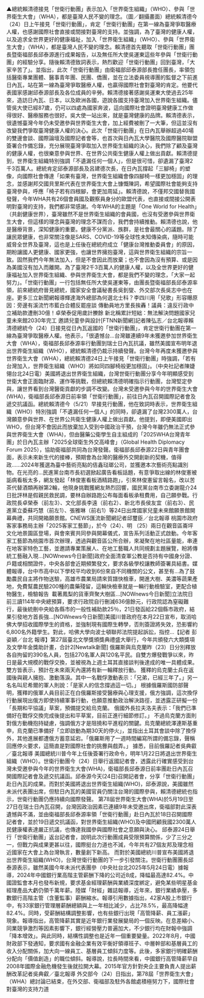 ▲總統賴清德接見「世衛行動團」表示加入「世界衛生組織」（WHO）、參與「世界衛生大會」（WHA），都是臺灣人民不變的理念。（圖／翻攝畫面）總統賴清德今（24）日上午接見「世衛行動團」，肯定「世衛行動團」在第一線為臺灣爭取醫療人權，也感謝國際社會直接或間接對臺灣的支持。並強調，為了臺灣的健康人權，以及追求全世界更好的健康福祉，加入「世界衛生組織」（WHO）、參與「世界衛生大會」（WHA），都是臺灣人民不變的理念。賴清德首先聽取「世衛行動團」團長暨衛福部長邱泰源進行成果報告，以及無任所大使吳運東這些年參與「世衛行動團」的經驗分享。隨後賴清德致詞表示，熱烈歡迎「世衛行動團」回到臺灣，「大家辛苦了」。並指出，此次「世衛行動團」由衛福部邱泰源部長擔任團長，率領包括醫衛專業團體、醫事青年團、民團、僑團，並在立法委員視導團的監督之下前進日內瓦，站在第一線為臺灣爭取醫療人權，也贏得國際社會對臺灣的肯定。他要代表國家感謝邱泰源部長及各位成員的辛勞。賴清德接著感謝吳運東大使過去25年來，造訪日內瓦、日本，以及歐洲各國，遊說各國支持臺灣加入世界衛生組織。儘管吳大使已經87歲，仍可以四處為國家奔波，這向國際社會證明臺灣健康工作做得很好、醫療服務也很好。吳大使一站出來，就是臺灣健康的品牌。賴清德表示，很遺憾臺灣今年仍未受邀參與世界衛生大會，加上經費被刪了一大筆，但這並沒有改變我們爭取臺灣健康人權的決心。此次「世衛行動團」在日內瓦舉辦超過40場的雙邊會談、國際論壇及國際記者會等，也首次與日內瓦大學醫院及國際醫院聯盟簽署合作備忘錄，充分展現臺灣爭取加入世界衛生組織的決心，我們除了顧及臺灣的健康人權，也很樂意參與世界、在世界公共衛生健康人權上做出貢獻。賴清德提到，世界衛生組織特別強調「不遺漏任何一個人」，但是很可惜，卻遺漏了臺灣2千3百萬人。總統肯定邱泰源部長及呂建德次長，在日內瓦撐起「三腳椅」的塑像，向國際社會傳達「如果有臺灣，世界衛生組織會像四腳椅一樣更加穩固」的理念，並感謝邦交國貝里斯代表在世界衛生大會上慷慨陳詞，希望國際社會能夠支持臺灣參與，呼應「椅子若有四根腳，會更加周延」。賴清德說，不僅邦交國替我國發聲，今年WHA共有26個會員國及觀察員身分的歐盟代表，也直接或間接公開表明對臺灣的支持，我們都非常感謝。今年WHA的主題是「One World for Health」（共創健康世界），臺灣雖然不是世界衛生組織的會員國，也沒有受邀參與世界衛生大會，但這樣的理念與臺灣的理念不謀而合，我們會持續推動。賴清德也說，他是醫療背景，深知健康的重要。健康不分黨派、族群，是社會最關心的議題。除了讓民眾健康，也非常關注像是SARS、COVID-19等全球性未知傳染病，隨時可能威脅全世界及臺灣，這也是上任後在總統府成立「健康台灣推動委員會」的原因，期盼讓國人更健康、國家更強，也讓世界擁抱臺灣，這與世界衛生組織的宗旨一致。固然我們今年無法加入，但是不會因此而放棄；也不會因為沒有預算、或是因為美國沒有加入而離開。為了臺灣2千3百萬人的健康人權，以及全世界更好的健康福祉加入世界衛生組織、參與世界衛生大會，都是我們不變的理念，「大家一起努力」。「世衛行動團」一行包括無任所大使吳運東等，由團長暨衛福部長邱泰源率領，前來總統府晉見總統，國家安全會議秘書長吳釗燮、外交部次長吳志中也在座。更多三立新聞網報導輝達海外總部為何選北士科？李四川用「兒歌」形容曝原因：旁邊有溪流竹市藍白合體反罷座談 傳動員地方里長挨轟！議員：違反行政中立補助款遭刪30億！卓榮泰促用歲計賸餘 新北稱累計短絀：無法解決問題國家兒童未來館2030年完工 邀請兒童參與設計[FTNN新聞網]記者陳弘志／台北報導賴清德總統今（24）日接見從日內瓦返國的「世衛行動團」，肯定世衛行動團在第一線為臺灣爭取醫療人權。他表示，「很遺憾台...台灣雖連續9年未獲邀參加世界衛生大會（WHA），衛福部長邱泰源率行動團到瑞士日內瓦抗議，雖然美國宣布明年退出世界衛生組織（WHO），總統賴清德仍裁示持續發聲。台灣今年再度未獲邀參與世界衛生大會（WHA），總統賴清德24日上午接見「世衛行動團」時強調，「若有台灣加入，世界衛生組織（WHO）將如同四腳椅般更加穩固」。（中央社記者陳婕翎台北24日電）美國將退出世界衛生組織，台灣世衛行動團分享今年明顯感受到世衛大會正面臨財源、運作等挑戰，但總統賴清德明確指示行動團，台灣堅定參與，讓世界看到台灣醫衛貢獻的步調不改變。台灣未受邀參與今年的世界衛生大會(WHA)，衛福部長邱泰源日前率領「世衛行動團」，前往日內瓦召開國際記者會及遞交抗議函。總統賴清德今（5/21）早接見行動團，他在致詞時表示，世界衛生組織（WHO）特別強調「不遺漏任何一個人」的同時，卻遺漏了台灣2300萬人，台灣願意參與世界、在世界公共衛生健康人權上做出貢獻。他提到，即便美國即出WHO，但台灣不會因此而放棄加入受到中國政治干預，台灣今年雖仍無法正式參與世界衛生大會（WHA)，但由醫藥公衛學生自主組成的「2025WHA台灣青年團」於日內瓦主辦「2025全球衛生外交高峰會」（Global Health Diplomacy Forum 2025），協助衛福部共同為台灣發聲。衛福部長邱泰源22日與青年團會面，表示未來新生代的接棒，預期會為台灣的醫療外交開創新的契機，值得政......2024年獲選為臺中藝術亮點的佶鑫琺瑯公司，並獲邀本次藝術亮點識別物。在光亮的...民進黨台南市長初選掀起廣告看板話題，有意爭取出線的林俊憲被詬病看板太多，網友發起「林俊憲看板酒精路跑」，引來林俊憲留言報名，改以苦茶代替酒類再辦第2輪，他現身挑戰獲網友熱烈回響，國民黨台南市立委謝龍介24日批評林是假親民救民調，要林自辦路跑公布每面看板承租費用，自己願參戰。行政院長卓榮泰（前左3）、文化部長李遠（前右2）、新北市長侯友宜（前右3）、民進黨立委蘇巧慧（前左1）、張雅琳（前右1）等24日出席國家兒童未來館願景館開幕典禮，共同開箱願景館。CNEWS匯流新聞網記者邱璽臣／台北報導 桃園市政府客家事務局主辦「2025客家工藝節」，於今（24）、明 （25）兩日在觀音區崙坪文化地景園區登場，與會來賓共同參與開幕儀式，宣告系列活動正式啟動。今年客家工藝節為桃園市首次辦理，透過與觀音區公所合辦，來凝聚在地社區量能，串連在地客家特色工藝，並邀請專業策展人、在地工藝職人共同規劃主題展覽，盼將傳統工藝融入現...[NOWnews今日新聞]政府全面清查軍公教是否持有中國身分證、戶籍或相關證件，中央各部會近期頻繁發文，要求各級學校讓教師簽署具結書。媒體報導，台中市高中以下學校平均收到6份來自不同機關的公文，甚至有...為了鼓勵農民自主將作物送驗，高雄市農業局請來質譜快檢車，開進大樹、美濃等蔬果產地，免費幫農民驗200種的農藥殘留，這輛快檢車就是一輛行動檢驗室，更配合植物醫生，檢驗報告&nbsp;&nbsp;載著鳳梨的貨車齊聚大樹區...[NOWnews今日新聞]立法院日前三讀114年中央總預算，要求行政院自行刪減636億餘元，行政院認為窒礙難行，最後統刪中央給各縣市的一般性補助款25％，21日發函給22個縣市政府，結果引發地方首長強...[NOWnews今日新聞]美國川普政府在本月22日宣布，取消哈佛大學招收國際學生的資格，並強制現有國際生轉學，否則簽證將失效，恐影響約6,800名外籍學生。對此，哈佛大學向波士頓聯邦法院提起訴訟，指控...【記者 彭姿穎／台北 報導】第27屆臺北文學獎頒獎典禮盛大舉行，今年共頒發六大類獎項及文學年金獎助計畫，合計2[Newtalk新聞] 俄羅斯與烏克蘭昨（23）日分別釋放各自拘留的390名人員，包括270名軍人與120名平民。自雙方爆發戰爭以來，昨日是最大規模的戰俘交換，並被視為上週土耳其直接談判後達成的唯一具體成果。雙方皆表示，預計在未來兩天內還將有新一輪釋放行動。 獲釋的烏克蘭士兵在返國後與親人擁抱、激動落淚。其中一名戰俘激動表示：「兄弟，已經三年了。」另一名名叫尼希爾的軍人則說：「是家人的信念撐過這一切。」 根據俄羅斯國防部聲明，獲釋的俄軍人員目前正在白俄羅斯接受醫療與心理支援，俄方強調，這次換俘行動展現出俄方即使持續軍事行動，也願意推動政治解決路徑，並透露正研擬一份「長期和平協議」草案，預備提交給烏克蘭。 俄國外長拉夫洛夫表示：「我們已準備好在戰俘交換完成後提出和平草案，目前正進行細節修訂。」 不過烏克蘭方面則對俄方動機抱持疑慮，強調俄方才是阻撓和平進程的關鍵。烏克蘭總統澤連斯基重申，烏克蘭已準備好「立即啟動為期30天的停火」，並指出土耳其會談中除了換俘外，其他進展都遭俄方蓄意延宕。「俄羅斯用了一週時間編寫所謂的備忘錄，聲稱回應停火要求，這簡直是對國際社會的挑釁與戲弄。」 據悉，目前俄羅記者吳典叡／臺北報導 美國總統川普今年上任後簽署行政命令，明年1月22日將退出世界衛生組織（WHO）。世衛行動團今（24）日舉行返國記者會，透露此行確實感受到台灣未受邀參與今年的世界衛生大會(WHA)，衛福部長邱泰源日前率團赴日內瓦召開國際記者會及遞交抗議函。邱泰源今天(24日)召開記者會，分享「世衛行動團」赴日內瓦的成果。而對於美國將退出世界衛生組織(WHO)，邱泰源說，美國雖然未派代表團出席，但駐日內瓦的美國官員仍關注台灣的國際參與，賴清德總統也指示，世衛行動團仍應持續向國際發聲。 第78屆世界衛生大會(WHA)於5月19日至27日在瑞士日內瓦召開，台灣因政治因素已連續9年未受邀出席，衛福部對此深表遺憾與不滿，並由衛福部長邱泰源率領「世衛行動團」赴日內瓦於18日召開國際記者會，並於19日遞交抗議函，對世界衛生組織(WHO)及中國罔顧我國2300萬人民健康權表達嚴正抗議，也傳達我國參與國際社會之意願與決心。 邱泰源24日舉行「世衛行動團」返台記者會，說明此次行動團成員受限預算關係，少了三分之一，但戰力與成果更甚以往，國際挺台力道也不減，今年共有27個友邦及理念相近國家在大會上為台灣執言，數量創下新高。 而對於美國總統川普宣布美國將退出世界衛生組織(WHO)，台灣世衛行動團的下一步引發關注。世衛行動團團長邱泰源表示，雖然美國今年未派代表團參（中央社台北2025年5月24日電）據報導，2024年中國銀行業高階主管薪酬下降的公司近8成，降幅最高達82.4%。中國證監會本月也發布新規，要求基金經理薪酬與業績深度綁定，避免某些明星基金經理產品大虧仍領千萬年薪。陸媒「財經」雜誌報導，近年來，銀行業績承壓，多數銀行高階主管（含董監事）薪酬縮水。報導引用數據指出，42家A股上市銀行中，有33家銀行管理層薪酬總額與上一年相比減少，占比78.5%，最高降幅達82.4%。同時，受薪酬結構調整影響，也有些銀行出現「高管降薪、員工漲薪」現象。報導指出，高管降薪其實是近年銀行業發展變局的一個反映。在息差縮小、同業競爭激烈等因素影響下，銀行經營壓力普遍加大，不少銀行均在財報中強調「降本增效」。與此同時，結構性調整也是近年一個重要變量。2022年8月，中國財政部下發通知，要求國有金融企業有效平衡好領導班子、中層幹部和基層員工的收入分配關係，加大向一線員工、基層員工傾斜力度等。此後，多家銀行明確薪酬分配向「價值創造」的職位傾斜。報導說，拉長時間來看，中國銀行高管降薪早自2008年國際金融危機發生後就拉開大幕。2015年官方針對央企主要負責人提出薪酬改革記者吳典叡／臺北報導 外交部今（24）日指出，第78屆「世界衛生大會」（WHA）總討論已結束，在外交部、衛福部及駐外各館處積極努力下，國際社會對臺灣的支持力道